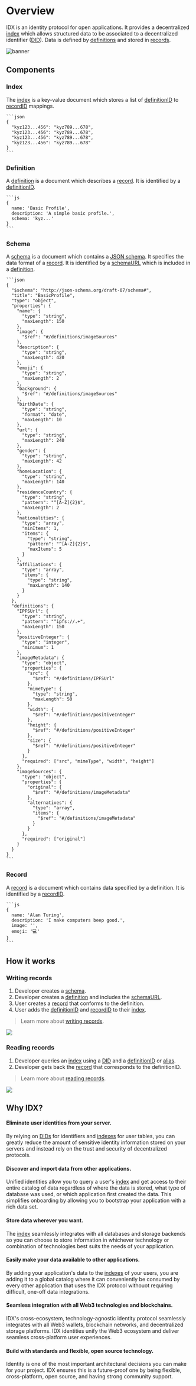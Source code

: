 # Overview

IDX is an identity protocol for open applications. It provides a decentralized [index](#index) which allows structured data to be associated to a decentralized identifier ([DID](glossary.md#did)). Data is defined by [definitions](#definition) and stored in [records](#record).

![banner](../images/idx-simple.png)

## **Components**

### Index

The [index](glossary.md#index) is a key-value document which stores a list of [definitionID](glossary.md#definitionid) to [recordID](glossary.md#recordid) mappings.

    ```json
    {
      "kyz123...456": "kyz789...678",
      "kyz123...456": "kyz789...678",
      "kyz123...456": "kyz789...678",
      "kyz123...456": "kyz789...678"
    }
    ```

### Definition

A [definition](glossary.md#definition) is a document which describes a [record](#record). It is identified by a [definitionID](glossary.md#definitionid).

    ```js
    {
      name: 'Basic Profile',
      description: 'A simple basic profile.',
      schema: 'kyz...'
    }
    ```

### Schema

A [schema](glossary.md#schema) is a document which contains a [JSON schema](https://json-schema.org/). It specifies the data format of a [record](#record). It is identified by a [schemaURL](glossary.md#schemaurl) which is included in a [definition](#definition).

    ```json
    {
      "$schema": "http://json-schema.org/draft-07/schema#",
      "title": "BasicProfile",
      "type": "object",
      "properties": {
        "name": {
          "type": "string",
          "maxLength": 150
        },
        "image": {
          "$ref": "#/definitions/imageSources"
        },
        "description": {
          "type": "string",
          "maxLength": 420
        },
        "emoji": {
          "type": "string",
          "maxLength": 2
        },
        "background": {
          "$ref": "#/definitions/imageSources"
        },
        "birthDate": {
          "type": "string",
          "format": "date",
          "maxLength": 10
        },
        "url": {
          "type": "string",
          "maxLength": 240
        },
        "gender": {
          "type": "string",
          "maxLength": 42
        },
        "homeLocation": {
          "type": "string",
          "maxLength": 140
        },
        "residenceCountry": {
          "type": "string",
          "pattern": "^[A-Z]{2}$",
          "maxLength": 2
        },
        "nationalities": {
          "type": "array",
          "minItems": 1,
          "items": {
            "type": "string",
            "pattern": "^[A-Z]{2}$",
            "maxItems": 5
          }
        },
        "affiliations": {
          "type": "array",
          "items": {
            "type": "string",
            "maxLength": 140
          }
        }
      },
      "definitions": {
        "IPFSUrl": {
          "type": "string",
          "pattern": "^ipfs://.+",
          "maxLength": 150
        },
        "positiveInteger": {
          "type": "integer",
          "minimum": 1
        },
        "imageMetadata": {
          "type": "object",
          "properties": {
            "src": {
              "$ref": "#/definitions/IPFSUrl"
            },
            "mimeType": {
              "type": "string",
              "maxLength": 50
            },
            "width": {
              "$ref": "#/definitions/positiveInteger"
            },
            "height": {
              "$ref": "#/definitions/positiveInteger"
            },
            "size": {
              "$ref": "#/definitions/positiveInteger"
            }
          },
          "required": ["src", "mimeType", "width", "height"]
        },
        "imageSources": {
          "type": "object",
          "properties": {
            "original": {
              "$ref": "#/definitions/imageMetadata"
            },
            "alternatives": {
              "type": "array",
              "items": {
                "$ref": "#/definitions/imageMetadata"
              }
            }
          },
          "required": ["original"]
        }
      }
    }
    ```

### Record

A [record](glossary.md#record) is a document which contains data specified by a definition. It is identified by a [recordID](glossary.md#recordid).

    ```js
    {
      name: 'Alan Turing',
      description: 'I make computers beep good.',
      image: '',
      emoji: '💻'
    }
    ```

## **How it works**

### Writing records

1. Developer creates a [schema](#schema).
1. Developer creates a [definition](#definition) and includes the [schemaURL](glossary.md#schemaurl).
1. User creates a [record](#record) that conforms to the definition.
1. User adds the [definitionID](glossary.md#definitionid) and [recordID](glossary.md#recordid) to their [index](#index).

> Learn more about [writing records](../build/writing.md).

![](../images/idx-explanation.png)

### Reading records

1. Developer queries an [index](#index) using a [DID](glossary.md#did) and a [definitionID](glossary.md#definitionid) or [alias](glossary.md#alias).
1. Developer gets back the [record](#record) that corresponds to the definitionID.

> Learn more about [reading records](../build/reading.md).

![](../images/idx-explanation.png)

## **Why IDX?**

#### **Eliminate user identities from your server.**

By relying on [DIDs](glossary.md#did) for identifiers and [indexes](#index) for user tables, you can greatly reduce the amount of sensitive identity information stored on your servers and instead rely on the trust and security of decentralized protocols.

#### **Discover and import data from other applications.**

Unified identities allow you to query a user's [index](#index) and get access to their entire catalog of data regardless of where the data is stored, what type of database was used, or which application first created the data. This simplifies onboarding by allowing you to bootstrap your application with a rich data set.

#### **Store data wherever you want.**

The [index](#index) seamlessly integrates with all databases and storage backends so you can choose to store information in whichever technology or combination of technologies best suits the needs of your application.

#### **Easily make your data available to other applications.**

By adding your application's data to the [indexes](#index) of your users, you are adding it to a global catalog where it can conveniently be consumed by every other application that uses the IDX protocol withouot requiring difficult, one-off data integrations.

#### **Seamless integration with all Web3 technologies and blockchains.**

IDX's cross-ecosystem, technology-agnostic identity protocol seamlessly integrates with all Web3 wallets, blockchain networks, and decentralized storage platforms. IDX identities unify the Web3 ecosystem and deliver seamless cross-platform user experiences.

#### **Build with standards and flexible, open source technology.**

Identity is one of the most important architectural decisions you can make for your project. IDX ensures this is a future-proof one by being flexible, cross-platform, open source, and having strong community support.
